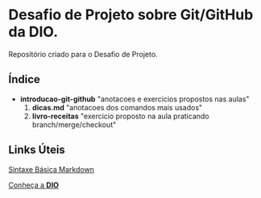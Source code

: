 # Desafio de Projeto sobre Git/GitHub da DIO.
Repositório criado para o Desafio de Projeto.

## Índice
- **introducao-git-github** "anotacoes e exercicios propostos nas aulas"
  1. **dicas.md** "anotacoes dos comandos mais usados"
  2. **livro-receitas** "exercicio proposto na aula praticando branch/merge/checkout"

## Links Úteis
[Sintaxe Básica Markdown](https://www.markdownguide.org/basic-syntax/)

[Conheça a **DIO**](https://www.dio.me/)
